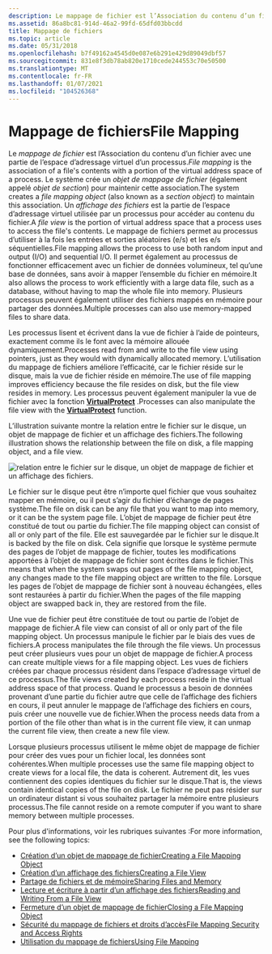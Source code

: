 ```yaml
---
description: Le mappage de fichier est l’Association du contenu d’un fichier avec une partie de l’espace d’adressage virtuel d’un processus.
ms.assetid: 86a8bc81-914d-46a2-99fd-65dfd03bbcdd
title: Mappage de fichiers
ms.topic: article
ms.date: 05/31/2018
ms.openlocfilehash: b7f49162a4545d0e087e6b291e429d89049dbf57
ms.sourcegitcommit: 831e8f3db78ab820e1710cede244553c70e50500
ms.translationtype: MT
ms.contentlocale: fr-FR
ms.lasthandoff: 01/07/2021
ms.locfileid: "104526368"
---
```

# <a name="file-mapping"></a><span data-ttu-id="31946-103">Mappage de fichiers</span><span class="sxs-lookup"><span data-stu-id="31946-103">File Mapping</span></span>

<span data-ttu-id="31946-104">Le *mappage de fichier* est l’Association du contenu d’un fichier avec une partie de l’espace d’adressage virtuel d’un processus.</span><span class="sxs-lookup"><span data-stu-id="31946-104">*File mapping* is the association of a file's contents with a portion of the virtual address space of a process.</span></span> <span data-ttu-id="31946-105">Le système crée un *objet de mappage de fichier* (également appelé *objet de section*) pour maintenir cette association.</span><span class="sxs-lookup"><span data-stu-id="31946-105">The system creates a *file mapping object* (also known as a *section object*) to maintain this association.</span></span> <span data-ttu-id="31946-106">Un *affichage des fichiers* est la partie de l’espace d’adressage virtuel utilisée par un processus pour accéder au contenu du fichier.</span><span class="sxs-lookup"><span data-stu-id="31946-106">A *file view* is the portion of virtual address space that a process uses to access the file's contents.</span></span> <span data-ttu-id="31946-107">Le mappage de fichiers permet au processus d’utiliser à la fois les entrées et sorties aléatoires (e/s) et les e/s séquentielles.</span><span class="sxs-lookup"><span data-stu-id="31946-107">File mapping allows the process to use both random input and output (I/O) and sequential I/O.</span></span> <span data-ttu-id="31946-108">Il permet également au processus de fonctionner efficacement avec un fichier de données volumineux, tel qu’une base de données, sans avoir à mapper l’ensemble du fichier en mémoire.</span><span class="sxs-lookup"><span data-stu-id="31946-108">It also allows the process to work efficiently with a large data file, such as a database, without having to map the whole file into memory.</span></span> <span data-ttu-id="31946-109">Plusieurs processus peuvent également utiliser des fichiers mappés en mémoire pour partager des données.</span><span class="sxs-lookup"><span data-stu-id="31946-109">Multiple processes can also use memory-mapped files to share data.</span></span>

<span data-ttu-id="31946-110">Les processus lisent et écrivent dans la vue de fichier à l’aide de pointeurs, exactement comme ils le font avec la mémoire allouée dynamiquement.</span><span class="sxs-lookup"><span data-stu-id="31946-110">Processes read from and write to the file view using pointers, just as they would with dynamically allocated memory.</span></span> <span data-ttu-id="31946-111">L’utilisation du mappage de fichiers améliore l’efficacité, car le fichier réside sur le disque, mais la vue de fichier réside en mémoire.</span><span class="sxs-lookup"><span data-stu-id="31946-111">The use of file mapping improves efficiency because the file resides on disk, but the file view resides in memory.</span></span> <span data-ttu-id="31946-112">Les processus peuvent également manipuler la vue de fichier avec la fonction [**VirtualProtect**](/windows/win32/api/memoryapi/nf-memoryapi-virtualprotect) .</span><span class="sxs-lookup"><span data-stu-id="31946-112">Processes can also manipulate the file view with the [**VirtualProtect**](/windows/win32/api/memoryapi/nf-memoryapi-virtualprotect) function.</span></span>

<span data-ttu-id="31946-113">L’illustration suivante montre la relation entre le fichier sur le disque, un objet de mappage de fichier et un affichage des fichiers.</span><span class="sxs-lookup"><span data-stu-id="31946-113">The following illustration shows the relationship between the file on disk, a file mapping object, and a file view.</span></span>

![relation entre le fichier sur le disque, un objet de mappage de fichier et un affichage des fichiers.](images/fmap.png)

<span data-ttu-id="31946-115">Le fichier sur le disque peut être n’importe quel fichier que vous souhaitez mapper en mémoire, ou il peut s’agir du fichier d’échange de pages système.</span><span class="sxs-lookup"><span data-stu-id="31946-115">The file on disk can be any file that you want to map into memory, or it can be the system page file.</span></span> <span data-ttu-id="31946-116">L’objet de mappage de fichier peut être constitué de tout ou partie du fichier.</span><span class="sxs-lookup"><span data-stu-id="31946-116">The file mapping object can consist of all or only part of the file.</span></span> <span data-ttu-id="31946-117">Elle est sauvegardée par le fichier sur le disque.</span><span class="sxs-lookup"><span data-stu-id="31946-117">It is backed by the file on disk.</span></span> <span data-ttu-id="31946-118">Cela signifie que lorsque le système permute des pages de l’objet de mappage de fichier, toutes les modifications apportées à l’objet de mappage de fichier sont écrites dans le fichier.</span><span class="sxs-lookup"><span data-stu-id="31946-118">This means that when the system swaps out pages of the file mapping object, any changes made to the file mapping object are written to the file.</span></span> <span data-ttu-id="31946-119">Lorsque les pages de l’objet de mappage de fichier sont à nouveau échangées, elles sont restaurées à partir du fichier.</span><span class="sxs-lookup"><span data-stu-id="31946-119">When the pages of the file mapping object are swapped back in, they are restored from the file.</span></span>

<span data-ttu-id="31946-120">Une vue de fichier peut être constituée de tout ou partie de l’objet de mappage de fichier.</span><span class="sxs-lookup"><span data-stu-id="31946-120">A file view can consist of all or only part of the file mapping object.</span></span> <span data-ttu-id="31946-121">Un processus manipule le fichier par le biais des vues de fichiers.</span><span class="sxs-lookup"><span data-stu-id="31946-121">A process manipulates the file through the file views.</span></span> <span data-ttu-id="31946-122">Un processus peut créer plusieurs vues pour un objet de mappage de fichier.</span><span class="sxs-lookup"><span data-stu-id="31946-122">A process can create multiple views for a file mapping object.</span></span> <span data-ttu-id="31946-123">Les vues de fichiers créées par chaque processus résident dans l’espace d’adressage virtuel de ce processus.</span><span class="sxs-lookup"><span data-stu-id="31946-123">The file views created by each process reside in the virtual address space of that process.</span></span> <span data-ttu-id="31946-124">Quand le processus a besoin de données provenant d’une partie du fichier autre que celle de l’affichage des fichiers en cours, il peut annuler le mappage de l’affichage des fichiers en cours, puis créer une nouvelle vue de fichier.</span><span class="sxs-lookup"><span data-stu-id="31946-124">When the process needs data from a portion of the file other than what is in the current file view, it can unmap the current file view, then create a new file view.</span></span>

<span data-ttu-id="31946-125">Lorsque plusieurs processus utilisent le même objet de mappage de fichier pour créer des vues pour un fichier local, les données sont cohérentes.</span><span class="sxs-lookup"><span data-stu-id="31946-125">When multiple processes use the same file mapping object to create views for a local file, the data is coherent.</span></span> <span data-ttu-id="31946-126">Autrement dit, les vues contiennent des copies identiques du fichier sur le disque.</span><span class="sxs-lookup"><span data-stu-id="31946-126">That is, the views contain identical copies of the file on disk.</span></span> <span data-ttu-id="31946-127">Le fichier ne peut pas résider sur un ordinateur distant si vous souhaitez partager la mémoire entre plusieurs processus.</span><span class="sxs-lookup"><span data-stu-id="31946-127">The file cannot reside on a remote computer if you want to share memory between multiple processes.</span></span>

<span data-ttu-id="31946-128">Pour plus d'informations, voir les rubriques suivantes :</span><span class="sxs-lookup"><span data-stu-id="31946-128">For more information, see the following topics:</span></span>

-   [<span data-ttu-id="31946-129">Création d’un objet de mappage de fichier</span><span class="sxs-lookup"><span data-stu-id="31946-129">Creating a File Mapping Object</span></span>](creating-a-file-mapping-object.md)
-   [<span data-ttu-id="31946-130">Création d’un affichage des fichiers</span><span class="sxs-lookup"><span data-stu-id="31946-130">Creating a File View</span></span>](creating-a-file-view.md)
-   [<span data-ttu-id="31946-131">Partage de fichiers et de mémoire</span><span class="sxs-lookup"><span data-stu-id="31946-131">Sharing Files and Memory</span></span>](sharing-files-and-memory.md)
-   [<span data-ttu-id="31946-132">Lecture et écriture à partir d’un affichage des fichiers</span><span class="sxs-lookup"><span data-stu-id="31946-132">Reading and Writing From a File View</span></span>](reading-and-writing-from-a-file-view.md)
-   [<span data-ttu-id="31946-133">Fermeture d’un objet de mappage de fichier</span><span class="sxs-lookup"><span data-stu-id="31946-133">Closing a File Mapping Object</span></span>](closing-a-file-mapping-object.md)
-   [<span data-ttu-id="31946-134">Sécurité du mappage de fichiers et droits d’accès</span><span class="sxs-lookup"><span data-stu-id="31946-134">File Mapping Security and Access Rights</span></span>](file-mapping-security-and-access-rights.md)
-   [<span data-ttu-id="31946-135">Utilisation du mappage de fichiers</span><span class="sxs-lookup"><span data-stu-id="31946-135">Using File Mapping</span></span>](using-file-mapping.md)

 

 

